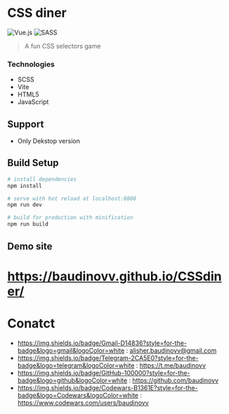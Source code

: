 # CSS diner
![Vue.js](https://img.shields.io/badge/vuejs-%2335495e.svg?style=for-the-badge&logo=vuedotjs&logoColor=%234FC08D)
![SASS](https://img.shields.io/badge/SASS-hotpink.svg?style=for-the-badge&logo=SASS&logoColor=white)


> A fun CSS selectors game
### Technologies
* SCSS
* Vite
* HTML5
* JavaScript

## Support
* Only Dekstop version 

## Build Setup

``` bash
# install dependencies
npm install

# serve with hot reload at localhost:8080
npm run dev

# build for production with minification
npm run build
```

## Demo site

# https://baudinovv.github.io/CSSdiner/

# Conatct

- https://img.shields.io/badge/Gmail-D14836?style=for-the-badge&logo=gmail&logoColor=white : alisher.baudinovv@gmail.com
- https://img.shields.io/badge/Telegram-2CA5E0?style=for-the-badge&logo=telegram&logoColor=white : https://t.me/baudinovv
- https://img.shields.io/badge/GitHub-100000?style=for-the-badge&logo=github&logoColor=white : https://github.com/baudinovv
- https://img.shields.io/badge/Codewars-B1361E?style=for-the-badge&logo=Codewars&logoColor=white : https://www.codewars.com/users/baudinovv
